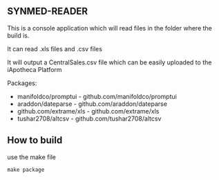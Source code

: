## SYNMED-READER

This is a console application which will read files in the folder where the build is. 

It can read .xls files and .csv files

It will output a CentralSales.csv file which can be easily uploaded to the iApotheca Platform

Packages: 
* manifoldco/promptui - github.com/manifoldco/promptui
* araddon/dateparse - github.com/araddon/dateparse
* github.com/extrame/xls - github.com/extrame/xls
* tushar2708/altcsv - github.com/tushar2708/altcsv


## How to build
use the make file
```
make package
```
